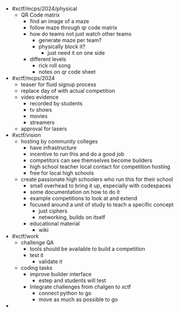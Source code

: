 - #xctf/mcps/2024/physical
	- QR Code matrix
		- find an image of a maze
		- follow maze through qr code matrix
		- how do teams not just watch other teams
			- generate maze per team?
			- physically block it?
				- just need it on one side
		- different levels
			- rick roll song
			- notes on qr code sheet
- #xctf/mcps/2024
	- teaser for fluid signup process
	- replace day of with actual competition
	- video evidence
		- recorded by students
		- tv shows
		- movies
		- streamers
	- approval for lasers
- #xctf/vision
	- hosting by community colleges
		- have infrastructure
		- incentive to run this and do a good job
		- competitors can see themselves become builders
		- high school teacher local contact for competition hosting
		- free for local high schools
	- create passionate high schoolers who run this for their school
		- small overhead to bring it up, especially with codespaces
		- some documentation on how to do it
		- example competitions to look at and extend
		- focused around a unit of study to teach a specific concept
			- just ciphers
			- networking, builds on itself
		- educational material
			- wiki
- #xctf/work
	- challenge QA
		- tools should be available to build a competition
		- test it
			- validate it
	- coding tasks
		- improve builder interface
			- estep and students will test
		- Integrate challenges from chalgen to xctf
			- connect python to go
			- move as much as possible to go
-